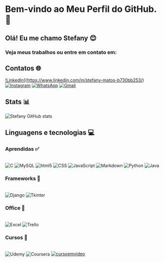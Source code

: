 # Bem-vindo ao Meu Perfil do GitHub. 👋
## Olá! Eu me chamo Stefany 😊

### Veja meus trabalhos ou entre em contato em: 

## Contatos 🌐
[!LinkedIn](https://img.shields.io/badge/linkedin-%230077B5.svg?style=for-the-badge&logo=linkedin&logoColor=white)](https://www.linkedin.com/in/stefany-matos-b730bb253/)
[![Instagram](https://img.shields.io/badge/Instagram-E4405F?style=for-the-badge&logo=instagram&logoColor=white)](https://www.instagram.com/stefanyy_mendonca/)
[![WhatsApp](https://img.shields.io/badge/WhatsApp-25D366?style=for-the-badge&logo=whatsapp&logoColor=white)](https://wa.me/5521974006710)
[![Gmail](https://img.shields.io/badge/Gmail-D14836?style=for-the-badge&logo=gmail&logoColor=white)](mailto:sou.stefany300@gmail.com)


## Stats 📊
![Stefany GitHub stats](https://github-readme-stats.vercel.app/api?username=Sttefanyy&show_icons=true&theme=radical)

## Linguagens e tecnologias 💻

### Aprendidas ✅
<div style="display: inline_block"><br/>
  <img align="center" alt="C" src="https://img.shields.io/badge/C-00599C?style=for-the-badge&logo=c&logoColor=white"/>
  <img align="center" alt="MySQL" src="https://img.shields.io/badge/MySQL-00000F?style=for-the-badge&logo=mysql&logoColor=white"/>
  <img align="center" alt="html5" src="https://img.shields.io/badge/HTML5-E34F26?style=for-the-badge&logo=html5&logoColor=white"/>
  <img align="center" alt="CSS" src="https://img.shields.io/badge/CSS3-1572B6?style=for-the-badge&logo=css3&logoColor=white"/>
  <img align="center" alt="JavaScript" src="https://img.shields.io/badge/JavaScript-323330?style=for-the-badge&logo=javascript&logoColor=F7DF1E"/>
  <img align="center" alt="Markdown" src="https://img.shields.io/badge/Markdown-000000?style=for-the-badge&logo=markdown&logoColor=white"/>
  <img align="center" alt="Python" src="https://img.shields.io/badge/Python-14354C?style=for-the-badge&logo=python&logoColor=white"/>
  <img align="center" alt="Java" src="https://img.shields.io/badge/Java-ED8B00?style=for-the-badge&logo=openjdk&logoColor=white"/>
</div>

### Frameworks 🚀
<div style="display: inline_block"><br/>
  <img align="center" alt="Django" src="https://img.shields.io/badge/Django-092E20?style=for-the-badge&logo=django&logoColor=white"/>
  <img align="center" alt="Tkinter" src=""/>
</div>

### Office 🚀
<div style="display: inline_block"><br/>
  <img align="center" alt="Excel" src="https://img.shields.io/badge/Microsoft_Excel-217346?style=for-the-badge&logo=microsoft-excel&logoColor=white"/>
  <img align="center" alt="Trello" src="https://img.shields.io/badge/Trello-0052CC?style=for-the-badge&logo=trello&logoColor=white"/>
</div>

### Cursos 🚀
<div style="display: inline_block"><br/>
  <img align="center" alt="Udemy" src="https://img.shields.io/badge/Udemy-EC5252?style=for-the-badge&logo=Udemy&logoColor=white"/>
  <img align="center" alt="Coursera" src="https://img.shields.io/badge/Coursera-0056D2?style=for-the-badge&logo=Coursera&logoColor=white"/>
  <a href="#"><img alt="cursoemvideo" src="https://img.shields.io/badge/curso%20em%20video-0056D2.svg?logo=youtubekids&logoColor=white"></a>
</div>


<!---
Sttefanyy/Sttefanyy is a ✨ special ✨ repository because its `README.md` (this file) appears on your GitHub profile.
You can click the Preview link to take a look at your changes.
--->
